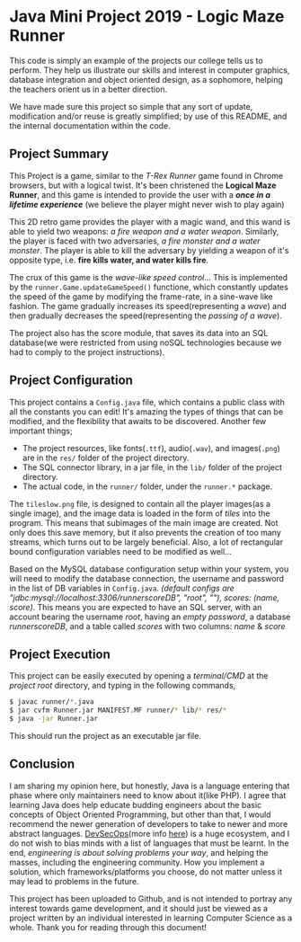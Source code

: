 # Java Mini Project 2019 - Logic Maze Runner

This code is simply an example of the projects our college tells us to perform. They help us illustrate our skills and interest in computer graphics, database integration and object oriented design, as a sophomore, helping the teachers orient us in a better direction.

We have made sure this project so simple that any sort of update, modification and/or reuse is greatly simplified; by use of this README, and the internal documentation within the code.

## Project Summary

This Project is a game, similar to the _T-Rex Runner_ game found in Chrome browsers, but with a logical twist. It's been christened the **Logical Maze Runner**, and this game is intended to provide the user with a **_once in a lifetime experience_** (we believe the player might never wish to play again)

This 2D retro game provides the player with a magic wand, and this wand is able to yield two weapons: _a fire weapon and a water weapon_. Similarly, the player is faced with two adversaries, _a fire monster and a water monster_. The player is able to kill the adversary by yielding a weapon of it's opposite type, i.e. **fire kills water, and water kills fire**.

The crux of this game is the _wave-like speed control_... This is implemented by the `runner.Game.updateGameSpeed()` functione, which constantly updates the speed of the game by modifying the frame-rate, in a sine-wave like fashion. The game gradually increases its speed(representing a _wave_) and then gradually decreases the speed(representing the _passing of a wave_).

The project also has the score module, that saves its data into an SQL database(we were restricted from using noSQL technologies because we had to comply to the project instructions).

## Project Configuration

This project contains a `Config.java` file, which contains a public class with all the constants you can edit! It's amazing the types of things that can be modified, and the flexibility that awaits to be discovered. Another few important things;
 + The project resources, like fonts(`.ttf`), audio(`.wav`), and images(`.png`) are in the `res/` folder of the project directory.
 + The SQL connector library, in a jar file, in the `lib/` folder of the project directory.
 + The actual code, in the `runner/` folder, under the `runner.*` package.

The `tileslow.png` file, is designed to contain all the player images(as a single image), and the image data is loaded in the form of _tiles_ into the program. This means that subimages of the main image are created. Not only does this save memory, but it also prevents the creation of too many streams, which turns out to be largely beneficial. Also, a lot of rectangular bound configuration variables need to be modified as well...

Based on the MySQL database configuration setup within your system, you will need to modify the database connection, the username and password in the list of DB variables in `Config.java`.
_(default configs are "jdbc:mysql://localhost:3306/runnerscoreDB", "root", ""), scores: (name, score)_.
This means you are expected to have an SQL server, with an account bearing the username _root_, having an _empty password_, a database _runnerscoreDB_, and a table called _scores_ with two columns: _name_ & _score_

## Project Execution

This project can be easily executed by opening a _terminal/CMD_ at the _project root_ directory, and typing in the following commands,

``` bash
$ javac runner/*.java
$ jar cvfm Runner.jar MANIFEST.MF runner/* lib/* res/*
$ java -jar Runner.jar
```

This should run the project as an executable jar file.

## Conclusion

I am sharing my opinion here, but honestly, Java is a language entering that phase where only maintainers need to know about it(like PHP). I agree that learning Java does help educate budding engineers about the basic concepts of Object Oriented Programming, but other than that, I would recommend the newer generation of developers to take to newer and more abstract languages. [DevSecOps](https://www.devsecops.org/)(more info [here](https://www.redhat.com/en/topics/devops/what-is-devsecops)) is a huge ecosystem, and I do not wish to bias minds with a list of languages that must be learnt. In the end, _engineering is about solving problems your way_, and helping the masses, including the engineering community. How you implement a solution, which frameworks/platforms you choose, do not matter unless it may lead to problems in the future.

This project has been uploaded to Github, and is not intended to portray any interest towards game development, and it should just be viewed as a project written by an individual interested in learning Computer Science as a whole. Thank you for reading through this document!